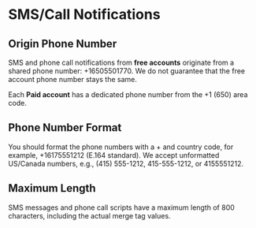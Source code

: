 # SMS/Call Notifications

## Origin Phone Number

SMS and phone call notifications from **free accounts** originate from a shared phone number: +16505501770. We do not guarantee that the free account phone number stays the same.

Each **Paid account** has a dedicated phone number from the +1 (650) area code.

## Phone Number Format

You should format the phone numbers with a + and country code, for example, +16175551212 (E.164 standard). We accept unformatted US/Canada numbers, e.g., (415) 555-1212, 415-555-1212, or 4155551212.

## Maximum Length

SMS messages and phone call scripts have a maximum length of 800 characters, including the actual merge tag values.
